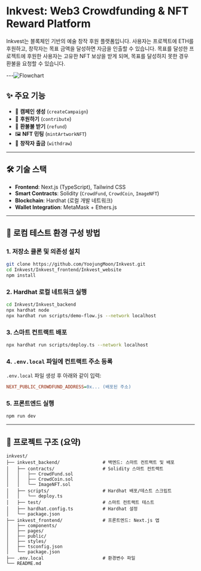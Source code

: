 # Inkvest: Web3 Crowdfunding & NFT Reward Platform

Inkvest는 블록체인 기반의 예술 창작 후원 플랫폼입니다.
사용자는 프로젝트에 ETH를 후원하고, 창작자는 목표 금액을 달성하면 자금을 인출할 수 있습니다.
목표를 달성한 프로젝트에 후원한 사용자는 고유한 NFT 보상을 받게 되며, 목표를 달성하지 못한 경우 환불을 요청할 수 있습니다.

---![Flowchart](https://github.com/user-attachments/assets/4f3adc04-9212-426c-ac99-212fa85c2cc6)


## ✨ 주요 기능

* 🎨 **캠페인 생성** (`createCampaign`)
* 💸 **후원하기** (`contribute`)
* 🔄 **환불불 받기** (`refund`)
* 🖼️ **NFT 민팅** (`mintArtworkNFT`)
* 🏦 **창작자 출금** (`withdraw`)

---

## 🛠️ 기술 스택

* **Frontend**: Next.js (TypeScript), Tailwind CSS
* **Smart Contracts**: Solidity (`CrowdFund`, `CrowdCoin`, `ImageNFT`)
* **Blockchain**: Hardhat (로컬 개발 네트워크)
* **Wallet Integration**: MetaMask + Ethers.js

---

## 🧪 로컴 테스트 환경 구성 방법

### 1. 저장소 클론 및 의존성 설치

```bash
git clone https://github.com/YoojungMoon/Inkvest.git
cd Inkvest/Inkvest_frontend/Inkvest_website
npm install
```

### 2. Hardhat 로컬 네트워크 실행

```bash
cd Inkvest/Inkvest_backend
npx hardhat node
npx hardhat run scripts/demo-flow.js --network localhost
```

### 3. 스마트 컨트랙트 배포

```bash
npx hardhat run scripts/deploy.ts --network localhost
```

### 4. `.env.local` 파일에 컨트랙트 주소 등록

`.env.local` 파일 생성 후 아래와 같이 입력:

```ini
NEXT_PUBLIC_CROWDFUND_ADDRESS=0x... (배포된 주소)
```

### 5. 프론트엔드 실행

```bash
npm run dev
```

---

## 📂 프로젝트 구조 (요약)

```
inkvest/
├── inkvest_backend/                # 백엔드: 스마트 컨트랙트 및 배포
│   ├── contracts/                  # Solidity 스마트 컨트랙트
│   │   ├── CrowdFund.sol
│   │   ├── CrowdCoin.sol
│   │   └── ImageNFT.sol
│   ├── scripts/                    # Hardhat 배포/테스트 스크립트
│   │   └── deploy.ts
│   ├── test/                       # 스마트 컨트랙트 테스트
│   ├── hardhat.config.ts           # Hardhat 설정
│   └── package.json
├── inkvest_frontend/               # 프론트엔드: Next.js 앱
│   ├── components/
│   ├── pages/
│   ├── public/
│   ├── styles/
│   ├── tsconfig.json
│   └── package.json
├── .env.local                      # 환경변수 파일
└── README.md
```
